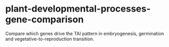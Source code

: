# plant-developmental-processes-gene-comparison
Compare which genes drive the TAI pattern in embryogenesis, germination and vegetative-to-reproduction transition.
